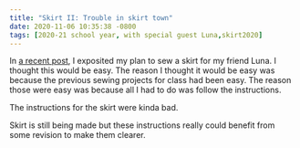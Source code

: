 ```yaml
---
title: "Skirt II: Trouble in skirt town"
date: 2020-11-06 10:35:38 -0800
tags: [2020-21 school year, with special guest Luna,skirt2020]
---
```

In [a recent post](/2020/10/31/a-skirt-for-my-friend-luna/), I exposited my plan to sew a skirt for my friend Luna. I thought this would be easy. The reason I thought it would be easy was because the previous sewing projects for class had been easy. The reason those were easy was because all I had to do was follow the instructions.

The instructions for the skirt were kinda bad.

Skirt is still being made but these instructions really could benefit from some revision to make them clearer.
